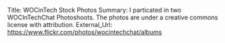 Title:          WOCinTech Stock Photos
Summary:        I particated in two WOCInTechChat Photoshoots. The photos are under a creative commons license with attribution.
External_Url: https://www.flickr.com/photos/wocintechchat/albums
